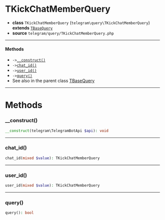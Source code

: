 # TKickChatMemberQuery

- **class** `TKickChatMemberQuery` (`telegram\query\TKickChatMemberQuery`) **extends** [`TBaseQuery`](classes/telegram/query/TBaseQuery.md)
- **source** `telegram/query/TKickChatMemberQuery.php`

---

#### Methods

- `->`[`__construct()`](#method-__construct)
- `->`[`chat_id()`](#method-chat_id)
- `->`[`user_id()`](#method-user_id)
- `->`[`query()`](#method-query)
- See also in the parent class [TBaseQuery](classes/telegram/query/TBaseQuery.md)

---
# Methods

<a name="method-__construct"></a>

### __construct()
```php
__construct(telegram\TelegramBotApi $api): void
```

---

<a name="method-chat_id"></a>

### chat_id()
```php
chat_id(mixed $value): TKickChatMemberQuery
```

---

<a name="method-user_id"></a>

### user_id()
```php
user_id(mixed $value): TKickChatMemberQuery
```

---

<a name="method-query"></a>

### query()
```php
query(): bool
```